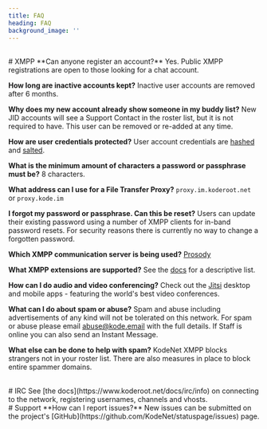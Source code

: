 ```yaml
---
title: FAQ
heading: FAQ
background_image: ''
---
```


<br>
# XMPP
**Can anyone register an account?**
Yes. Public XMPP registrations are open to those looking for a chat account. 

**How long are inactive accounts kept?**
Inactive user accounts are removed after 6 months.

**Why does my new account already show someone in my buddy list?**
New JID accounts will see a Support Contact in the roster list, but it is not required to have. This user can be removed or re-added at any time.

**How are user credentials protected?**
User account credentials are [hashed](https://en.wikipedia.org/wiki/Cryptographic_hash_function) and [salted](https://en.wikipedia.org/wiki/Salt_(cryptography)). 

**What is the minimum amount of characters a password or passphrase must be?**
 8 characters.
 
**What address can I use for a File Transfer Proxy?**
`proxy.im.koderoot.net` or `proxy.kode.im`

**I forgot my password or passphrase. Can this be reset?**
Users can update their existing password using a number of XMPP clients for in-band password resets. For security reasons there is currently no way to change a forgotten password. 

**Which XMPP communication server is being used?**
[Prosody](https://prosody.im)

**What XMPP extensions are supported?**
See the [docs](/docs/xep) for a descriptive list.

**How can I do audio and video conferencing?**
Check out the [Jitsi](https://jitsi.org/downloads/) desktop and mobile apps - featuring the world's best video conferences. 

**What can I do about spam or abuse?**
Spam and abuse including advertisements of any kind will not be tolerated on this network. For spam or abuse please email abuse@kode.email with the full details. If Staff is online you can also send an Instant Message.

**What else can be done to help with spam?**
KodeNet XMPP blocks strangers not in your roster list. There are also measures in place to block entire spammer domains.

<br>
# IRC
See [the docs](https://www.koderoot.net/docs/irc/info) on connecting to the network, registering usernames, channels and vhosts. 

<br>
# Support
**How can I report issues?**
New issues can be submitted on the project's [GitHub](https://github.com/KodeNet/statuspage/issues) page.

